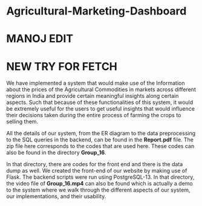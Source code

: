 # Agricultural-Marketing-Dashboard
# MANOJ EDIT
# NEW TRY FOR FETCH

We have implemented a system that would make use of the Information about the prices of the Agricultural Commodities in markets across different regions in India and provide certain meaningful insights along certain aspects. Such that because of these functionalities of this system, it would be extremely useful for the users to get useful insights that would influence their decisions taken during the entire process of farming the crops to selling them.

All the details of our system, from the ER diagram to the data preprocessing to the SQL queries in the backend, can be found in the **Report.pdf** file. The zip file here corresponds to the codes that are used here. These codes can also be found in the directory **Group_16**.

In that directory, there are codes for the front end and there is the data dump as well. We created the front-end of our website by making use of Flask. The backend scripts were run using PostgreSQL-13. In that directory, the video file of **Group_16.mp4** can also be found which is actually a demo to the system where we walk through the different aspects of our system, our implementations, and their usability.
